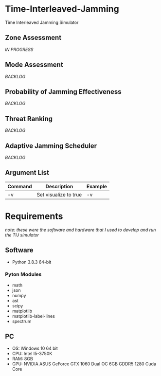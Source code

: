 # Time-Interleaved-Jamming
Time Interleaved Jamming Simulator

## Zone Assessment
*IN PROGRESS*

## Mode Assessment
*BACKLOG*

## Probability of Jamming Effectiveness
*BACKLOG*

## Threat Ranking
*BACKLOG*

## Adaptive Jamming Scheduler
*BACKLOG*

## Argument List

| Command | Description                                      | Example        |
| ------- | ------------------------------------------------ | -------------- |
| -v      | Set visualize to true                            | -v             |


# Requirements
*note: these were the software and hardware that I used to develop and run the TIJ simulator*
## Software
- Python 3.8.3 64-bit
### Pyton Modules
- math
- json
- numpy
- ast
- scipy
- matplotlib
- matplotlib-label-lines
- spectrum

## PC
- OS: Windows 10 64 bit
- CPU: Intel I5-3750K
- RAM: 8GB
- GPU: NVIDIA ASUS GeForce GTX 1060 Dual OC 6GB GDDR5 1280 Cuda Core
